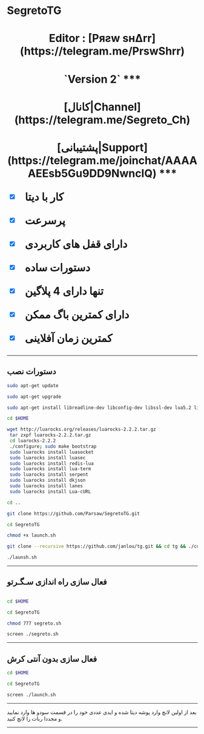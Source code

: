 # SegretoTG
<h1><p align="center"> Editor : [Pяƨw ѕн∆rr](https://telegram.me/PrswShrr)
<h1><p align="center"> `Version 2`
***
<h1><p align="center"> [کانال|Channel](https://telegram.me/Segreto_Ch)
<h1><p align="center"> [پشتیبانی|Support](https://telegram.me/joinchat/AAAAAEEsb5Gu9DD9NwncIQ)
***

- [x] کار با دیتا
- [x] پرسرعت 
- [x] دارای قفل های کاربردی 
- [x] دستورات ساده
- [x] تنها دارای 4 پلاگین
- [x] دارای کمترین باگ ممکن
- [x] کمترین زمان آفلاینی


***
## دستورات نصب
```sh
sudo apt-get update

sudo apt-get upgrade

sudo apt-get install libreadline-dev libconfig-dev libssl-dev lua5.2 liblua5.2-dev libevent-dev make unzip git redis-server g++ libjansson-dev libpython-dev expat libexpat1-dev tmux subversion

cd $HOME

wget http://luarocks.org/releases/luarocks-2.2.2.tar.gz
 tar zxpf luarocks-2.2.2.tar.gz
 cd luarocks-2.2.2
 ./configure; sudo make bootstrap
 sudo luarocks install luasocket
 sudo luarocks install luasec
 sudo luarocks install redis-lua
 sudo luarocks install lua-term
 sudo luarocks install serpent
 sudo luarocks install dkjson
 sudo luarocks install lanes
 sudo luarocks install Lua-cURL

cd ..

git clone https://github.com/Parsaw/SegretoTG.git

cd SegretoTG

chmod +x launch.sh

git clone --recursive https://github.com/janlou/tg.git && cd tg && ./configure && make && cd ..

./launsh.sh
```
***
## فعال سازی راه اندازی سـگـرتو
```sh

cd $HOME

cd SegretoTG

chmod 777 segreto.sh

screen ./segreto.sh
```
***
## فعال سازی بدون آنتی کرش
```sh 
cd $HOME

cd SegretoTG

screen ./launch.sh
```
***
بعد از اولین لانچ وارد پوشه دیتا شده و ایدی عددی خود را در قسمت سودو ها وارد نمایید و مجددا ربات را لانچ کنید.
***

